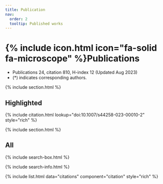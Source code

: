 ```yaml
---
title: Publication
nav:
  order: 2
  tooltip: Published works
---
```


# {% include icon.html icon="fa-solid fa-microscope" %}Publications

- Publications 24, citation 810, H-index 12 (Updated Aug 2023)
- (*) indicates corresponding authors.
  
{% include section.html %}

## Highlighted

{% include citation.html lookup="doi:10.1007/s44258-023-00010-2" style="rich" %}

{% include section.html %}

## All

{% include search-box.html %}

{% include search-info.html %}

{% include list.html data="citations" component="citation" style="rich" %}
